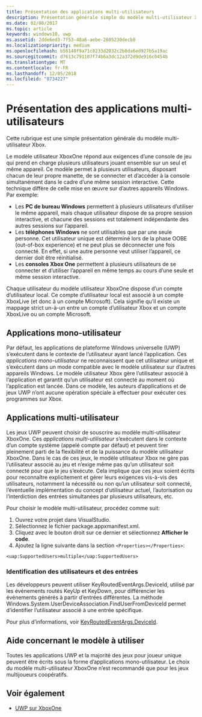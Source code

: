 ```yaml
---
title: Présentation des applications multi-utilisateurs
description: Présentation générale simple du modèle multi-utilisateur Xbox.
ms.date: 02/08/2017
ms.topic: article
keywords: windows10, uwp
ms.assetid: 2dde6ed3-7f53-48a6-aebe-2605230decb8
ms.localizationpriority: medium
ms.openlocfilehash: b56140f9a71c8233d2832c2b0da6ed927b5a19ac
ms.sourcegitcommit: d7613c791107f74b6a3dc12a372d9de916c0454b
ms.translationtype: MT
ms.contentlocale: fr-FR
ms.lasthandoff: 12/05/2018
ms.locfileid: "8734227"
---
```

# <a name="introduction-to-multi-user-applications"></a>Présentation des applications multi-utilisateurs

Cette rubrique est une simple présentation générale du modèle multi-utilisateur Xbox.

Le modèle utilisateur XboxOne répond aux exigences d’une console de jeu qui prend en charge plusieurs utilisateurs jouant ensemble sur un seul et même appareil. Ce modèle permet à plusieurs utilisateurs, disposant chacun de leur propre manette, de se connecter et d’accéder à la console simultanément dans le cadre d’une même session interactive. Cette technique diffère de celle mise en œuvre sur d’autres appareils Windows. Par exemple:
* Les **PC de bureau Windows** permettent à plusieurs utilisateurs d’utiliser le même appareil, mais chaque utilisateur dispose de sa propre session interactive, et chacune des sessions est totalement indépendante des autres sessions sur l’appareil.
* Les **téléphones Windows** ne sont utilisables que par une seule personne. Cet utilisateur unique est déterminé lors de la phase OOBE (out-of-box experience) et ne peut plus se déconnecter une fois connecté. En effet, si une autre personne veut utiliser l’appareil, ce dernier doit être réinitialisé. 
* Les **consoles Xbox One** permettent à plusieurs utilisateurs de se connecter et d’utiliser l’appareil en même temps au cours d’une seule et même session interactive.

Chaque utilisateur du modèle utilisateur XboxOne dispose d’un compte d’utilisateur local. Ce compte d’utilisateur local est associé à un compte XboxLive (et donc à un compte Microsoft). Cela signifie qu’il existe un mappage strict un-à-un entre un compte d’utilisateur Xbox et un compte XboxLive ou un compte Microsoft.

## <a name="single-user-applications"></a>Applications mono-utilisateur
Par défaut, les applications de plateforme Windows universelle (UWP) s’exécutent dans le contexte de l’utilisateur ayant lancé l’application. Ces *applications mono-utilisateur* ne reconnaissent que cet utilisateur unique et s’exécutent dans un mode compatible avec le modèle utilisateur sur d’autres appareils Windows. Le modèle utilisateur Xbox gère l’utilisateur associé à l’application et garantit qu’un utilisateur est connecté au moment où l’application est lancée. Dans ce modèle, les auteurs d’applications et de jeux UWP n’ont aucune opération spéciale à effectuer pour exécuter ces programmes sur Xbox. 

## <a name="multi-user-applications"></a>Applications multi-utilisateur
Les jeux UWP peuvent choisir de souscrire au modèle multi-utilisateur XboxOne. Ces *applications multi-utilisateur* s’exécutent dans le contexte d’un compte système (appelé compte par défaut) et peuvent tirer pleinement parti de la flexibilité et de la puissance du modèle utilisateur XboxOne. Dans le cas de ces jeux, le modèle utilisateur Xbox ne gère pas l’utilisateur associé au jeu et n’exige même pas qu’un utilisateur soit connecté pour que le jeu s’exécute. Cela implique que ces jeux soient écrits pour reconnaître explicitement et gérer leurs exigences vis-à-vis des utilisateurs, notamment la nécessité ou non qu’un utilisateur soit connecté, l’éventuelle implémentation du concept d’utilisateur actuel, l’autorisation ou l’interdiction des entrées simultanées par plusieurs utilisateurs, etc.
   
Pour choisir le modèle multi-utilisateur, procédez comme suit:   
1. Ouvrez votre projet dans VisualStudio.   
2. Sélectionnez le fichier package.appxmanifest.xml.   
3. Cliquez avec le bouton droit sur ce dernier et sélectionnez **Afficher le code**.   
4. Ajoutez la ligne suivante dans la section `<Properties></Properties>`:

```
<uap:SupportedUsers>multiple</uap:SupportedUsers>
```

### <a name="identifying-users-and-inputs"></a>Identification des utilisateurs et des entrées
Les développeurs peuvent utiliser KeyRoutedEventArgs.DeviceId, utilisé par les événements routés KeyUp et KeyDown, pour différencier les événements générés à partir d’entrées différentes.
La méthode Windows.System.UserDeviceAssociation.FindUserFromDeviceId permet d’identifier l’utilisateur associé à une entrée spécifique.

Pour plus d’informations, voir [KeyRoutedEventArgs.DeviceId](https://msdn.microsoft.com/library/windows/apps/windows.ui.xaml.input.keyroutedeventargs.deviceid).


## <a name="guidance-on-which-model-to-choose"></a>Aide concernant le modèle à utiliser
Toutes les applications UWP et la majorité des jeux pour joueur unique peuvent être écrits sous la forme d’applications mono-utilisateur. Le choix du modèle multi-utilisateur XboxOne n’est recommandé que pour les jeux multijoueurs coopératifs.

## <a name="see-also"></a>Voir également
- [UWP sur XboxOne](index.md)
